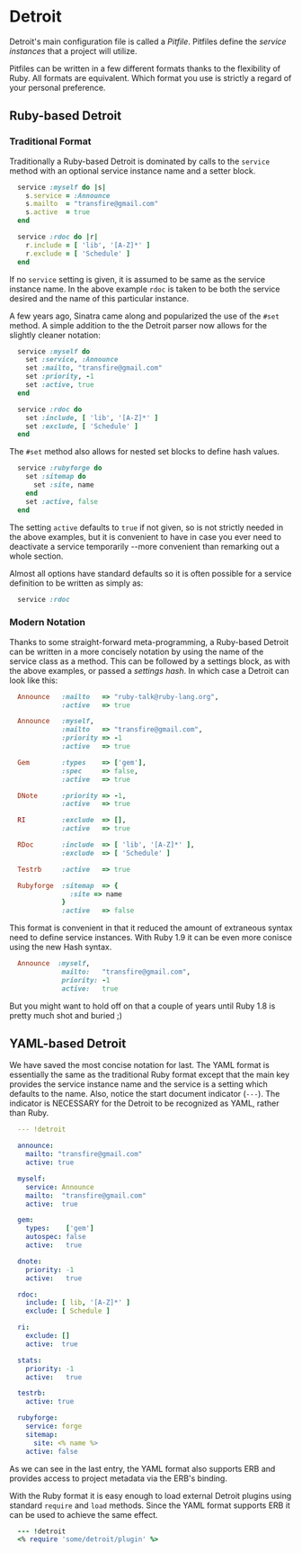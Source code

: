 # Detroit

Detroit's main configuration file is called a *Pitfile*. Pitfiles define the 
<i>service instances</i> that a project will utilize. 

Pitfiles can be written in a few different formats thanks to the flexibility
of Ruby. All formats are equivalent. Which format you use is strictly a regard
of your personal preference.

## Ruby-based Detroit

### Traditional Format

Traditionally a Ruby-based Detroit is dominated by calls to the `service` method
with an optional service instance name and a setter block.

```ruby
  service :myself do |s|
    s.service = :Announce
    s.mailto  = "transfire@gmail.com"
    s.active  = true
  end

  service :rdoc do |r|
    r.include = [ 'lib', '[A-Z]*' ]
    r.exclude = [ 'Schedule' ]
  end
```

If no `service` setting is given, it is assumed to be same as the service instance name.
In the above example `rdoc` is taken to be both the service desired and the name of
this particular instance.

A few years ago, Sinatra came along and popularized the use of the `#set` method. A simple addition
to the the Detroit parser now allows for the slightly cleaner notation:

```ruby
  service :myself do
    set :service, :Announce
    set :mailto, "transfire@gmail.com"
    set :priority, -1
    set :active, true
  end

  service :rdoc do
    set :include, [ 'lib', '[A-Z]*' ]
    set :exclude, [ 'Schedule' ]
  end
```

The `#set` method also allows for nested set blocks to define hash values.

```ruby
  service :rubyforge do
    set :sitemap do
      set :site, name
    end
    set :active, false
  end
```

The setting `active` defaults to `true` if not given, so is not strictly
needed in the above examples, but it is convenient to have in case you
ever need to deactivate a service temporarily --more convenient than
remarking out a whole section. 

Almost all options have standard defaults so it is often possible for a service
definition to be written as simply as:

```ruby
  service :rdoc
```

### Modern Notation

Thanks to some straight-forward meta-programming, a Ruby-based Detroit can
be written in a more concisely notation by using the name of the service class as a
method. This can be followed by a settings block, as with the above examples,
or passed a <i>settings hash</i>. In which case a Detroit can look like this:

```ruby
  Announce   :mailto   => "ruby-talk@ruby-lang.org",
             :active   => true

  Announce   :myself,
             :mailto   => "transfire@gmail.com",
             :priority => -1
             :active   => true

  Gem        :types    => ['gem'],
             :spec     => false,
             :active   => true

  DNote      :priority => -1,
             :active   => true

  RI         :exclude  => [],
             :active   => true

  RDoc       :include  => [ 'lib', '[A-Z]*' ],
             :exclude  => [ 'Schedule' ]

  Testrb     :active   => true

  Rubyforge  :sitemap  => {
               :site => name
             }
             :active   => false
```

This format is convenient in that it reduced the amount of extraneous syntax
need to define service instances. With Ruby 1.9 it can be even more conisce
using the new Hash syntax.

```ruby
  Announce  :myself,
             mailto:   "transfire@gmail.com",
             priority: -1
             active:   true
```

But you might want to hold off on that a couple of years until Ruby 1.8 is pretty much
shot and buried ;)

## YAML-based Detroit

We have saved the most concise notation for last. The YAML format is
essentially the same as the traditional Ruby format except that
the main key provides the service instance name and the service is a
setting which defaults to the name. Also, notice the start document indicator
(<code>---</code>). The indicator is NECESSARY for the Detroit to be
recognized as YAML, rather than Ruby.

```yaml
  --- !detroit

  announce:
    mailto: "transfire@gmail.com"
    active: true

  myself:
    service: Announce
    mailto:  "transfire@gmail.com"
    active:  true

  gem:
    types:    ['gem']
    autospec: false
    active:   true

  dnote:
    priority: -1
    active:   true

  rdoc:
    include: [ lib, '[A-Z]*' ]
    exclude: [ Schedule ]

  ri:
    exclude: []
    active:  true

  stats:
    priority: -1
    active:   true

  testrb:
    active: true

  rubyforge:
    service: forge
    sitemap:
      site: <% name %>
    active: false
```

As we can see in the last entry, the YAML format also supports ERB and provides
access to project metadata via the ERB's binding.

With the Ruby format it is easy enough to load external Detroit plugins using
standard `require` and `load` methods. Since the YAML format supports ERB
it can be used to achieve the same effect.

```ruby
  --- !detroit
  <% require 'some/detroit/plugin' %>
```

